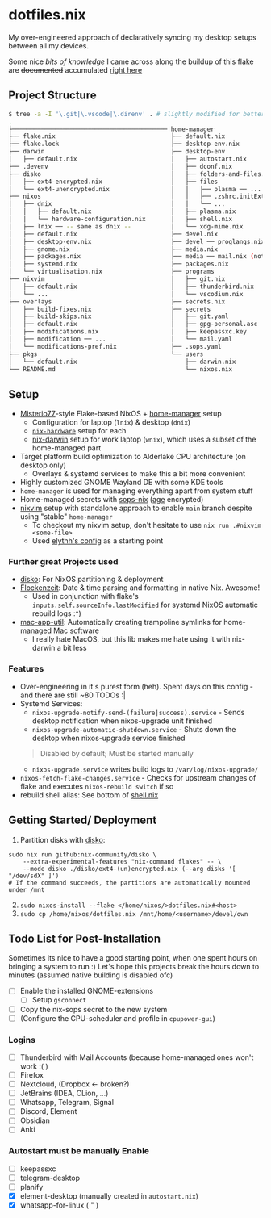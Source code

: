 # dotfiles.nix

My over-engineered approach of declaratively syncing my desktop setups between all my devices.

Some nice *bits of knowledge* I came across along the buildup of this flake are ~~documented~~ accumulated [right here](./BITS.md)

## Project Structure

```bash
$ tree -a -I '\.git|\.vscode|\.direnv' . # slightly modified for better context/ overview
.
├─────────────────────────────────────────── home-manager
├── flake.nix                                ├── default.nix
├── flake.lock                               ├── desktop-env.nix
├── darwin                                   ├── desktop-env
│   ├── default.nix                          │   ├── autostart.nix
├── .devenv                                  │   ├── dconf.nix
├── disko                                    │   ├── folders-and-files.nix
│   ├── ext4-encrypted.nix                   │   ├── files
│   └── ext4-unencrypted.nix                 │   │   ├── plasma ── ...
├── nixos                                    │   │   ├── .zshrc.initExtra.zsh
│   ├── dnix                                 │   │   └── ...
│   │   ├── default.nix                      │   ├── plasma.nix
│   │   └── hardware-configuration.nix       │   ├── shell.nix
│   ├── lnix ── -- same as dnix --           │   └── xdg-mime.nix
│   ├── default.nix                          ├── devel.nix
│   ├── desktop-env.nix                      ├── devel ── proglangs.nix
│   ├── gnome.nix                            ├── media.nix
│   ├── packages.nix                         ├── media ── mail.nix (not working ._.)
│   ├── systemd.nix                          ├── packages.nix
│   └── virtualisation.nix                   ├── programs
├── nixvim                                   │   ├── git.nix
│   ├── default.nix                          │   ├── thunderbird.nix
│   └── ...                                  │   └── vscodium.nix
├── overlays                                 ├── secrets.nix
│   ├── build-fixes.nix                      ├── secrets
│   ├── build-skips.nix                      │   ├── git.yaml
│   ├── default.nix                          │   ├── gpg-personal.asc
│   ├── modifications.nix                    │   ├── keepassxc.key
│   ├── modification ── ...                  │   └── mail.yaml
│   └── modifications-pref.nix               ├── .sops.yaml
├── pkgs                                     └── users
│   └── default.nix                              ├── darwin.nix
└── README.md                                    └── nixos.nix
```

## Setup

- [Misterio77](https://github.com/Misterio77/nix-starter-configs)-style Flake-based NixOS + [home-manager](https://github.com/nix-community/home-manager) setup
  - Configuration for laptop (`lnix`) & desktop (`dnix`)
  - [`nix-hardware`](https://github.com/NixOS/nixos-hardware) setup for each
  - [nix-darwin](https://github.com/lnl7/nix-darwin) setup for work laptop (`wnix`), which uses a subset of the home-managed part
- Target platform build optimization to Alderlake CPU architecture (on desktop only)
  - Overlays & systemd services to make this a bit more convenient
- Highly customized GNOME Wayland DE with some KDE tools
- `home-manager` is used for managing everything apart from system stuff
- Home-managed secrets with [sops-nix](https://github.com/Mic92/sops-nix) ([age](https://github.com/FiloSottile/age) encrypted)
- [nixvim](https://github.com/nix-community/nixvim) setup with standalone approach to enable `main` branch despite using "stable" `home-manager`
  - To checkout my nixvim setup, don't hesitate to use `nix run .#nixvim <some-file>`
  - Used [elythh's config](https://github.com/elythh/nixvim) as a starting point

### Further great Projects used

- [disko](https://github.com/nix-community/disko): For NixOS partitioning & deployment
- [Flockenzeit](https://github.com/balsoft/Flockenzeit): Date & time parsing and formatting in native Nix. Awesome!
  - Used in conjunction with flake's `inputs.self.sourceInfo.lastModified` for systemd NixOS automatic rebuild logs :^)
- [mac-app-util](https://github.com/hraban/mac-app-util): Automatically creating trampoline symlinks for home-managed Mac software
  - I really hate MacOS, but this lib makes me hate using it with nix-darwin a bit less

### Features

- Over-engineering in it's purest form (heh). Spent days on this config - and there are still ~80 TODOs :|
- Systemd Services:
  - `nixos-upgrade-notify-send-(failure|success).service` - Sends desktop notification when nixos-upgrade unit finished
  - `nixos-upgrade-automatic-shutdown.service` - Shuts down the desktop when nixos-upgrade service finished
  > Disabled by default; Must be started manually
  - `nixos-upgrade.service` writes build logs to `/var/log/nixos-upgrade/`
- `nixos-fetch-flake-changes.service` - Checks for upstream changes of flake and executes `nixos-rebuild switch` if so
- rebuild shell alias: See bottom of [shell.nix](./home-manager/desktop-env/shell.nix)

## Getting Started/ Deployment

1. Partition disks with [disko](https://github.com/nix-community/disko):

```shell
sudo nix run github:nix-community/disko \
    --extra-experimental-features "nix-command flakes" -- \
    --mode disko ./disko/ext4-(un)encrypted.nix (--arg disks '[ "/dev/sdX" ]')
# If the command succeeds, the partitions are automatically mounted under /mnt
```

2. `sudo nixos-install --flake </home/nixos/>dotfiles.nix#<host>`
3. `sudo cp /home/nixos/dotfiles.nix /mnt/home/<username>/devel/own`

## Todo List for Post-Installation

Sometimes its nice to have a good starting point, when one spent hours on bringing a system to run :)
Let's hope this projects break the hours down to minutes (assumed native building is disabled ofc)

- [ ] Enable the installed GNOME-extensions
  - [ ] Setup `gsconnect`
- [ ] Copy the nix-sops secret to the new system
- [ ] (Configure the CPU-scheduler and profile in `cpupower-gui`)

### Logins

- [ ] Thunderbird with Mail Accounts (because home-managed ones won't work :( )
- [ ] Firefox
- [ ] Nextcloud, (Dropbox <- broken?)
- [ ] JetBrains (IDEA, CLion, ...)
- [ ] Whatsapp, Telegram, Signal
- [ ] Discord, Element
- [ ] Obsidian
- [ ] Anki

### Autostart must be manually Enable

- [ ] keepassxc
- [ ] telegram-desktop
- [ ] planify
- [x] element-desktop (manually created in `autostart.nix`)
- [x] whatsapp-for-linux ( " )
